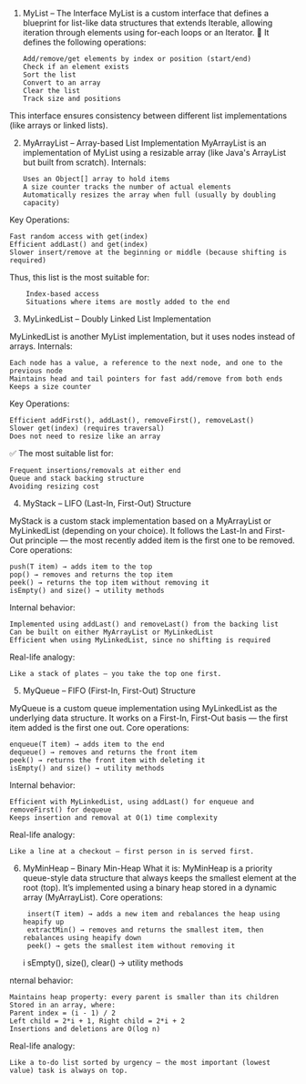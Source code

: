 1) MyList<T> – The Interface
MyList<T> is a custom interface that defines a blueprint for list-like data structures that extends Iterable<T>, allowing iteration through elements using for-each loops or an Iterator.
🔧 It defines the following operations:
   
       Add/remove/get elements by index or position (start/end)
       Check if an element exists
       Sort the list
       Convert to an array
       Clear the list
       Track size and positions

This interface ensures consistency between different list implementations (like arrays or linked lists).

2) MyArrayList<T> – Array-based List Implementation
MyArrayList<T> is an implementation of MyList<T> using a resizable array (like Java's ArrayList but built from scratch).
Internals:

       Uses an Object[] array to hold items
       A size counter tracks the number of actual elements
       Automatically resizes the array when full (usually by doubling capacity)
   

 Key Operations:

    Fast random access with get(index)
    Efficient addLast() and get(index)
    Slower insert/remove at the beginning or middle (because shifting is required)

Thus, this list is the most suitable for:
        
        Index-based access
        Situations where items are mostly added to the end


3)  MyLinkedList<T> – Doubly Linked List Implementation

MyLinkedList<T> is another MyList<T> implementation, but it uses nodes instead of arrays.
  Internals:

    Each node has a value, a reference to the next node, and one to the previous node
    Maintains head and tail pointers for fast add/remove from both ends
    Keeps a size counter

  Key Operations:

    Efficient addFirst(), addLast(), removeFirst(), removeLast()
    Slower get(index) (requires traversal)
    Does not need to resize like an array

  ✅ The most suitable list for:

    Frequent insertions/removals at either end
    Queue and stack backing structure
    Avoiding resizing cost

4) MyStack<T> – LIFO (Last-In, First-Out) Structure

MyStack<T> is a custom stack implementation based on a MyArrayList<T> or MyLinkedList<T> (depending on your choice). It follows the Last-In and First-Out principle — the most recently added item is the first one to be removed.
  Core operations:

    push(T item) → adds item to the top
    pop() → removes and returns the top item
    peek() → returns the top item without removing it
    isEmpty() and size() → utility methods
    
Internal behavior:

    Implemented using addLast() and removeLast() from the backing list
    Can be built on either MyArrayList or MyLinkedList
    Efficient when using MyLinkedList, since no shifting is required

Real-life analogy:
    
    Like a stack of plates — you take the top one first.

5) MyQueue<T> – FIFO (First-In, First-Out) Structure

MyQueue<T> is a custom queue implementation using MyLinkedList<T> as the underlying data structure. It works on a First-In, First-Out basis — the first item added is the first one out.
Core operations:

    enqueue(T item) → adds item to the end
    dequeue() → removes and returns the front item
    peek() → returns the front item with deleting it
    isEmpty() and size() → utility methods

 Internal behavior:

    Efficient with MyLinkedList, using addLast() for enqueue and removeFirst() for dequeue
    Keeps insertion and removal at O(1) time complexity
 
 Real-life analogy:

    Like a line at a checkout — first person in is served first.

6) MyMinHeap<T> – Binary Min-Heap
 What it is:
MyMinHeap<T> is a priority queue-style data structure that always keeps the smallest element at the root (top). It’s implemented using a binary heap stored in a dynamic array (MyArrayList<T>).
Core operations:

        insert(T item) → adds a new item and rebalances the heap using heapify up
        extractMin() → removes and returns the smallest item, then rebalances using heapify down
        peek() → gets the smallest item without removing it
    i    sEmpty(), size(), clear() → utility methods

nternal behavior:

    Maintains heap property: every parent is smaller than its children
    Stored in an array, where:
    Parent index = (i - 1) / 2
    Left child = 2*i + 1, Right child = 2*i + 2
    Insertions and deletions are O(log n)

Real-life analogy:

    Like a to-do list sorted by urgency — the most important (lowest value) task is always on top.
